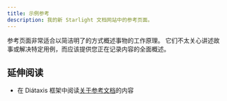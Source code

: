 ```yaml
---
title: 示例参考
description: 我的新 Starlight 文档网站中的参考页面。
---
```


参考页面非常适合以简洁明了的方式概述事物的工作原理。
它们不太关心讲述故事或解决特定用例，而应该提供您正在记录内容的全面概述。

## 延伸阅读

- 在 Diátaxis 框架中阅读[关于参考文档](https://diataxis.fr/reference/)的内容